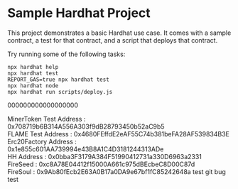 # Sample Hardhat Project

This project demonstrates a basic Hardhat use case. It comes with a sample contract, a test for that contract, and a script that deploys that contract.

Try running some of the following tasks:

```shell
npx hardhat help
npx hardhat test
REPORT_GAS=true npx hardhat test
npx hardhat node
npx hardhat run scripts/deploy.js
```

000000000000000000

MinerToken Test Address : 0x708719b6B314A556A303f9dB28793450b52aC9b5  
FLAME Test Address : 0x4680FEffdE2eAF55C74b381beFA28AF539834B3E  
Erc20Factory Address : 0x1e855c601AA739994e43B8A1C4D3181244313ADe  
HH Address : 0x0bba3F3179A384F51990412731a330D6963a2331  
FireSeed : 0xc8A78E04412f15000A661c975dBEcbeC8D00C87d  
FireSoul : 0x9Ab80fEcb2E63A0B17a0DA9e67bf1fC85242648a 
test git bug test